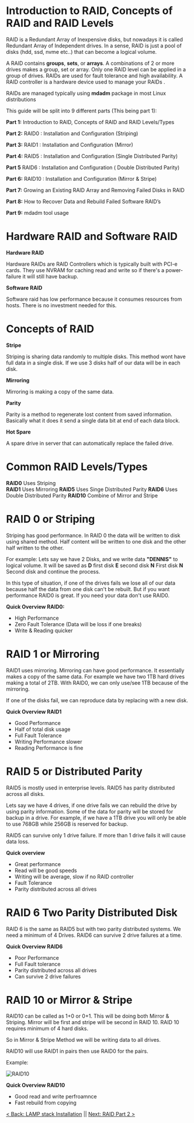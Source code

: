 # Introduction to RAID, Concepts of RAID and RAID Levels

RAID is a Redundant Array of Inexpensive disks, but nowadays it is called Redundant Array of Independent drives. In a sense, RAID is just a pool of disks (hdd, ssd, nvme etc..) that can become a logical volume.

A RAID contains **groups**, **sets**, or **arrays**. A combinations of 2 or more drives makes a group, set or array.
Only one RAID level can be applied in a group of drives. RAIDs are used for fault tolerance and high availability. A RAID controller is a hardware device used to manage your RAIDs .

RAIDs are managed typically using **mdadm** package in most Linux distributions

This guide will be split into 9 different parts (This being part 1):

**Part 1:** Introduction to RAID, Concepts of RAID and RAID Levels/Types

**Part 2:** RAID0 : Installation and Configuration  (Striping)

**Part 3:** RAID1 : Installation and Configuration  (Mirror)

**Part 4:** RAID5 : Installation and Configuration  (Single Distributed Parity)

**Part 5** RAID6 : Installation and Configuration  ( Double Distributed Parity)

**Part 6:** RAID10 : Installation and Configuration (Mirror & Stripe)

**Part 7:** Growing an Existing RAID Array and Removing Failed Disks in RAID

**Part 8:** How to Recover Data and Rebuild Failed Software RAID’s

**Part 9:** mdadm tool usage

# Hardware RAID and Software RAID

**Hardware RAID**

Hardware RAIDs are RAID Controllers which is typically built with PCI-e cards. They use NVRAM for caching read and write so if there's a power-failure it will still have backup.

**Software RAID**

Software raid has low performance because it consumes resources from hosts. There is no investment needed for this.


# Concepts of RAID

**Stripe**

Striping is sharing data randomly to multiple disks. This method wont have full data in a single disk. If we use 3 disks half of our data will be in each disk.  

**Mirroring**

Mirroring is making a copy of the same data.

**Parity**

Parity is a method to regenerate lost content from saved information. Basically what it does it send a single data bit at end of each data block.

**Hot Spare**

A spare drive in server that can automatically replace the failed drive.


# Common RAID Levels/Types

**RAID0**  Uses Striping  
**RAID1** Uses Mirroring
**RAID5** Uses Singe Distributed Parity
**RAID6** Uses Double Distributed Parity
**RAID10** Combine of Mirror and Stripe



# RAID 0 or Striping

Striping has good performance. In RAID 0 the data will be written to disk using shared method. Half content will be written to one disk and the other half written to the other.

For example:
Lets say we have 2 Disks, and we write data **"DENNIS"** to logical volume. It will be saved as **D** first disk **E** second disk **N** First disk **N** Second disk and continue the process.

In this type of situation, if one of the drives fails we lose all of our data because half the data from one disk can't be rebuilt. But if you want performance RAID0 is great. If you need your data don't use RAID0.

**Quick Overview RAID0:**

- High Performance
- Zero Fault Tolerance (Data will be loss if one breaks)
- Write & Reading quicker

# RAID 1 or Mirroring

RAID1 uses mirroring. Mirroring can have good performance. It essentially makes a copy of the same data. For example we have two 1TB hard drives making a total of 2TB. With RAID0, we can only use/see 1TB because of the mirroring.

If one of the disks fail, we can reproduce data by replacing with a new disk.

**Quick Overview RAID1**
- Good Performance
- Half of total disk usage
- Full Fault Tolerance
- Writing Performance slower
- Reading Performance is fine


# RAID 5 or Distributed Parity

RAID5 is mostly used in enterprise levels. RAID5 has parity distributed across all disks.

Lets say we have 4 drives, if one drive fails we can rebuild the drive by using parity information. Some of the data for parity will be stored for backup in a drive. For example, if we have a 1TB drive you will only be able to use 768GB while 256GB is reserved for backup.

RAID5 can survive only 1 drive failure. If more than 1 drive fails it will cause data loss.

**Quick overview**

- Great performance
- Read will be good speeds
- Writing will be average, slow if no RAID controller  
- Fault Tolerance
- Parity distributed across all drives


# RAID 6 Two Parity Distributed Disk

 RAID 6 is the same as RAID5 but with two parity distributed systems. We need a minimum of 4 Drives.
 RAID6 can survive 2 drive failures at a time.


**Quick Overview RAID6**

- Poor Performance
- Full Fault tolerance
- Parity distributed across all drives
- Can survive 2 drive failures


# RAID 10 or Mirror & Stripe

RAID10 can be called as 1+0 or 0+1. This will be doing both Mirror & Striping. Mirror will be first and stripe will be second in RAID 10.  RAID 10 requires minimum of 4 hard disks.

So in Mirror & Stripe Method we will be writing data to all drives.

RAID10 will use RAID1 in pairs then use RAID0 for the pairs.

Example:

![RAID10](https://github.com/sxcdennis/Linux-Guides/blob/master/images/RAID10.png?raw=true)

**Quick Overview RAID10**

- Good read and write perfroamnce
- Fast rebuild from copying



[< Back: LAMP stack Installation](https://github.com/sxcdennis/Linux-Guides/blob/master/LAMP%20stack%20Installation.md "LAMP stack Installation") || [Next: RAID Part 2 >](https://github.com/sxcdennis/Linux-Guides/blob/master/Raid%20Part2.md "RAID Part 2")
